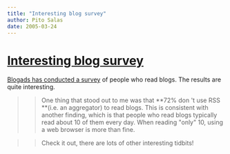 ```yaml
---
title: "Interesting blog survey"
author: Pito Salas
date: 2005-03-24
---
```

# [Interesting blog survey](None)


[Blogads has conducted a
survey](<http://www.blogads.com/survey/2005_blog_reader_survey.html>) of
people who read blogs. The results are quite interesting.

>>

>> One thing that stood out to me was that **72% don 't use RSS **(i.e. an
aggregator) to read blogs. This is consistent with another finding, which is
that people who read blogs typically read about 10 of them every day. When
reading "only" 10, using a web browser is more than fine.

>>

>> Check it out, there are lots of other interesting tidbits!


